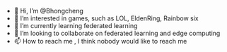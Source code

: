 - 👋 Hi, I’m @Bhongcheng
- 👀 I’m interested in games, such as LOL, EldenRing, Rainbow six
- 🌱 I’m currently learning federated learning
- 💞️ I’m looking to collaborate on federated learning and edge computing
- 📫 How to reach me , I think nobody would like to reach me

<!---
Bhongcheng/Bhongcheng is a ✨ special ✨ repository because its `README.md` (this file) appears on your GitHub profile.
You can click the Preview link to take a look at your changes.
--->
